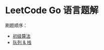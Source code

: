 # LeetCode Go 语言题解

刷题顺序：

- [初级算法](https://leetcode-cn.com/explore/featured/card/top-interview-questions-easy/)
- [队列 & 栈](https://leetcode-cn.com/explore/learn/card/queue-stack/)
